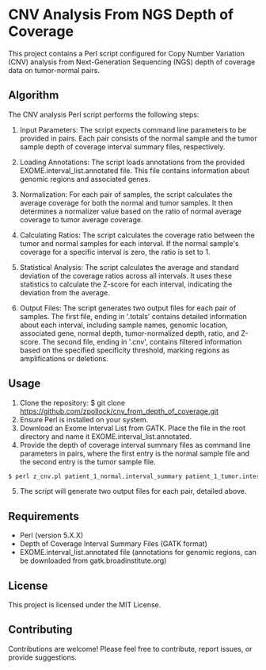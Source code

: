 # CNV Analysis From NGS Depth of Coverage

This project contains a Perl script configured for Copy Number Variation (CNV) analysis from Next-Generation Sequencing (NGS) depth of coverage data on tumor-normal pairs.

## Algorithm
The CNV analysis Perl script performs the following steps:

1. Input Parameters: The script expects command line parameters to be provided in pairs. Each pair consists of the normal sample and the tumor sample depth of coverage interval summary files, respectively.

2. Loading Annotations: The script loads annotations from the provided EXOME.interval_list.annotated file. This file contains information about genomic regions and associated genes.

3. Normalization: For each pair of samples, the script calculates the average coverage for both the normal and tumor samples. It then determines a normalizer value based on the ratio of normal average coverage to tumor average coverage.

4. Calculating Ratios: The script calculates the coverage ratio between the tumor and normal samples for each interval. If the normal sample's coverage for a specific interval is zero, the ratio is set to 1.

5. Statistical Analysis: The script calculates the average and standard deviation of the coverage ratios across all intervals. It uses these statistics to calculate the Z-score for each interval, indicating the deviation from the average.

6. Output Files: The script generates two output files for each pair of samples. The first file, ending in '.totals' contains detailed information about each interval, including sample names, genomic location, associated gene, normal depth, tumor-normalized depth, ratio, and Z-score. The second file, ending in '.cnv', contains filtered information based on the specified specificity threshold, marking regions as amplifications or deletions.

## Usage
1. Clone the repository: $ git clone https://github.com/zpollock/cnv_from_depth_of_coverage.git
2. Ensure Perl is installed on your system.
3. Download an Exome Interval List from GATK.  Place the file in the root directory and name it EXOME.interval_list.annotated. 
4. Provide the depth of coverage interval summary files as command line parameters in pairs, where the first entry is the normal sample file and the second entry is the tumor sample file.
```bash
$ perl z_cnv.pl patient_1_normal.interval_summary patient_1_tumor.interval_summary
```

5. The script will generate two output files for each pair, detailed above.

## Requirements
- Perl (version 5.X.X)
- Depth of Coverage Interval Summary Files (GATK format)
- EXOME.interval_list.annotated file (annotations for genomic regions, can be downloaded from gatk.broadinstitute.org)

## License
This project is licensed under the MIT License.

## Contributing
Contributions are welcome! Please feel free to contribute, report issues, or provide suggestions.
